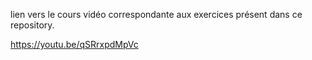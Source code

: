 lien vers le cours vidéo correspondante aux exercices présent dans ce repository.

https://youtu.be/qSRrxpdMpVc